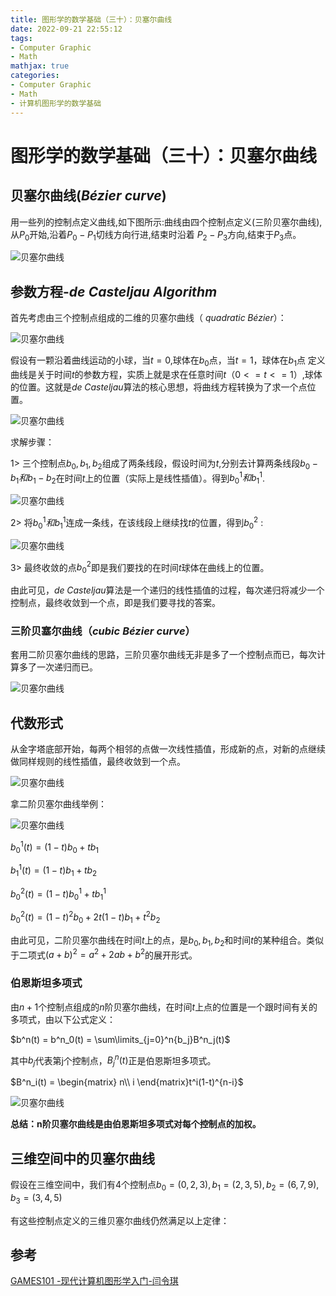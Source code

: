 ```yaml
---
title: 图形学的数学基础（三十）：贝塞尔曲线
date: 2022-09-21 22:55:12
tags:
- Computer Graphic
- Math
mathjax: true
categories:
- Computer Graphic
- Math
- 计算机图形学的数学基础
---
```


# 图形学的数学基础（三十）：贝塞尔曲线

## 贝塞尔曲线($Bézier\;curve$)
用一些列的控制点定义曲线,如下图所示:曲线由四个控制点定义(三阶贝塞尔曲线),从$P_0$开始,沿着$P_0-P_1$切线方向行进,结束时沿着
$P_2-P_3$方向,结束于$P_3$点。

![贝塞尔曲线](图形学的数学基础（三十）：贝塞尔曲线/1.jpg)

## 参数方程-$de\;Casteljau\;Algorithm$

首先考虑由三个控制点组成的二维的贝塞尔曲线（ $quadratic\;Bézier$）：

![贝塞尔曲线](图形学的数学基础（三十）：贝塞尔曲线/2.jpg)

假设有一颗沿着曲线运动的小球，当$t = 0$,球体在$b_0$点，当$t = 1$，球体在$b_1$点 定义曲线是关于时间$t$的参数方程，实质上就是求在任意时间$t$（$0<=t<=1$）,球体的位置。这就是$de\;Casteljau$算法的核心思想，将曲线方程转换为了求一个点位置。

![贝塞尔曲线](图形学的数学基础（三十）：贝塞尔曲线/3.jpg)

求解步骤：

1>  三个控制点$b_0,b_1,b_2$组成了两条线段，假设时间为$t$,分别去计算两条线段$b_0-b_1和b_1-b_2$在时间$t$上的位置（实际上是线性插值）。得到$b^1_0和b^1_1$.

![贝塞尔曲线](图形学的数学基础（三十）：贝塞尔曲线/4.jpg)

2>  将$b^1_0和b^1_1$连成一条线，在该线段上继续找$t$的位置，得到$b^2_0$ :

![贝塞尔曲线](图形学的数学基础（三十）：贝塞尔曲线/5.jpg)

3> 最终收敛的点$b^2_0$即是我们要找的在时间$t$球体在曲线上的位置。

由此可见，$de\;Casteljau$算法是一个递归的线性插值的过程，每次递归将减少一个控制点，最终收敛到一个点，即是我们要寻找的答案。

### 三阶贝塞尔曲线（$cubic\;Bézier\;curve$）

套用二阶贝塞尔曲线的思路，三阶贝塞尔曲线无非是多了一个控制点而已，每次计算多了一次递归而已。

![贝塞尔曲线](图形学的数学基础（三十）：贝塞尔曲线/6.jpg)

## 代数形式

从金字塔底部开始，每两个相邻的点做一次线性插值，形成新的点，对新的点继续做同样规则的线性插值，最终收敛到一个点。

![贝塞尔曲线](图形学的数学基础（三十）：贝塞尔曲线/7.jpg)

拿二阶贝塞尔曲线举例：

![贝塞尔曲线](图形学的数学基础（三十）：贝塞尔曲线/9.jpg)

$b^1_0(t) = (1-t)b_0 +tb_1$

$b^1_1(t) = (1-t)b_1 +tb_2$

$b^2_0(t) = (1-t)b^1_0 +tb^1_1$

$b^2_0(t) = (1-t)^2b_0 + 2t(1-t)b_1 + t^2b_2$

由此可见，二阶贝塞尔曲线在时间$t$上的点，是$b_0,b_1,b_2$和时间$t$的某种组合。类似于二项式$(a+b)^2 = a^2 + 2ab + b^2$的展开形式。

### 伯恩斯坦多项式

由$n+1$个控制点组成的$n$阶贝塞尔曲线，在时间$t$上点的位置是一个跟时间有关的多项式，由以下公式定义：

$b^n(t) = b^n_0(t) = \sum\limits_{j=0}^n{b_j}B^n_j(t)$

其中$b_j$代表第j个控制点，$B^n_j(t)$正是伯恩斯坦多项式。

$B^n_i(t) = \begin{matrix}
    n\\
    i
\end{matrix}t^i(1-t)^{n-i}$

![贝塞尔曲线](图形学的数学基础（三十）：贝塞尔曲线/10.jpg)

**总结：n阶贝塞尔曲线是由伯恩斯坦多项式对每个控制点的加权。**

## 三维空间中的贝塞尔曲线

假设在三维空间中，我们有4个控制点$b_0 = (0, 2, 3), b_1 = (2, 3, 5), b_2 = (6, 7, 9), b_3 = (3, 4, 5)$

有这些控制点定义的三维贝塞尔曲线仍然满足以上定律：



## 参考

[GAMES101 -现代计算机图形学入门-闫令琪](https://www.bilibili.com/video/BV1X7411F744?p=11&vd_source=b3b87210888ec87be647603921054a36)
